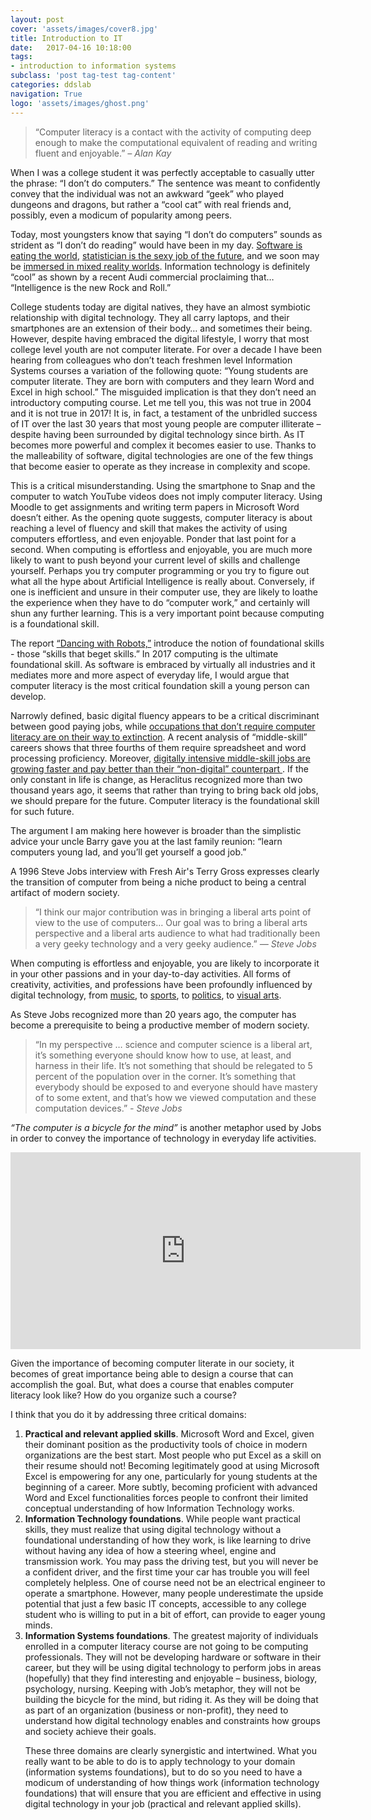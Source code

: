 ```yaml
---
layout: post
cover: 'assets/images/cover8.jpg'
title: Introduction to IT
date:   2017-04-16 10:18:00
tags: 
- introduction to information systems
subclass: 'post tag-test tag-content'
categories: ddslab
navigation: True
logo: 'assets/images/ghost.png'
---
```


<blockquote>
	<p>“Computer literacy is a contact with the activity of computing deep enough to make the computational equivalent of reading and writing fluent and enjoyable.”<cite> – Alan Kay</cite>
	</p>
</blockquote>

When I was a college student it was perfectly acceptable to casually utter the phrase: “I don’t do computers.” The sentence was meant to confidently convey that the individual was not an awkward “geek” who played dungeons and dragons, but rather a “cool cat” with real friends and, possibly, even a modicum of popularity among peers. 

Today, most youngsters know that saying “I don’t do computers” sounds as strident as “I don’t do reading” would have been in my day. <a href="link: https://www.wsj.com/articles/SB10001424053111903480904576512250915629460">Software is eating the world</a>, <a href="https://flowingdata.com/2009/02/25/googles-chief-economist-hal-varian-on-statistics-and-data/">statistician is the sexy job of the future</a>, and we soon may be <a href="http://ben-evans.com/benedictevans/2017/4/10/the-first-decade-of-augmented-reality">immersed in mixed reality worlds</a>. Information technology is definitely “cool” as shown by a recent Audi commercial proclaiming that… “Intelligence is the new Rock and Roll.”

College students today are digital natives, they have an almost symbiotic relationship with digital technology. They all carry laptops, and their smartphones are an extension of their body… and sometimes their being.  However, despite having embraced the digital lifestyle, I worry that most college level youth are not computer literate. For over a decade I have been hearing from colleagues who don’t teach freshmen level Information Systems courses a variation of the following quote: “Young students are computer literate. They are born with computers and they learn Word and Excel in high school.” The misguided implication is that they don’t need an introductory computing course. Let me tell you, this was not true in 2004 and it is not true in 2017! It is, in fact, a testament of the unbridled success of IT over the last 30 years that most young people are computer illiterate – despite having been surrounded by digital technology since birth. As IT becomes more powerful and complex it becomes easier to use. Thanks to the malleability of software, digital technologies are one of the few things that become easier to operate as they increase in complexity and scope. 

This is a critical misunderstanding. Using the smartphone to Snap and the computer to watch YouTube videos does not imply computer literacy. Using Moodle to get assignments and writing term papers in Microsoft Word doesn’t either. As the opening quote suggests, computer literacy is about reaching a level of fluency and skill that makes the activity of using computers effortless, and even enjoyable. Ponder that last point for a second. When computing is effortless and enjoyable, you are much more likely to want to push beyond your current level of skills and challenge yourself. Perhaps you try computer programming or you try to figure out what all the hype about Artificial Intelligence is really about. Conversely, if one is inefficient and unsure in their computer use, they are likely to loathe the experience when they have to do “computer work,” and certainly will shun any further learning. This is a very important point because computing is a foundational skill. 

The report <a href="http://content.thirdway.org/publications/714/Dancing-With-Robots.pdf">“Dancing with Robots,”</a> introduce the notion of foundational skills - those “skills that beget skills.” In 2017 computing is the ultimate foundational skill. As software is embraced by virtually all industries and it mediates more and more aspect of everyday life, I would argue that computer literacy is the most critical foundation skill a young person can develop.

Narrowly defined, basic digital fluency appears to be a critical discriminant between good paying jobs, while <a href="http://on.wsj.com/1wYxvB6">occupations that don’t require computer literacy are on their way to extinction</a>. A recent analysis of “middle-skill” careers shows that three fourths of them require spreadsheet and word processing proficiency. Moreover, <a href="http://burning-glass.com/research/digital-skills-gap/">digitally intensive middle-skill jobs are growing faster and pay better than their “non-digital” counterpart </a>. If the only constant in life is change, as Heraclitus recognized more than two thousand years ago, it seems that rather than trying to bring back old jobs, we should prepare for the future. Computer literacy is the foundational skill for such future. 

The argument I am making here however is broader than the simplistic advice your uncle Barry gave you at the last family reunion: “learn computers young lad, and you’ll get yourself a good job.”

A 1996 Steve Jobs interview with Fresh Air's Terry Gross expresses clearly the transition of computer from being a niche product to being a central artifact of modern society. 

<blockquote>
  <p>“I think our major contribution was in bringing a liberal arts point of view to the use of computers… Our goal was to bring a liberal arts perspective and a liberal arts audience to what had traditionally been a very geeky technology and a very geeky audience.” <cite>— Steve Jobs</cite></p>
</blockquote>

When computing is effortless and enjoyable, you are likely to incorporate it in your other passions and in your day-to-day activities. All forms of creativity, activities, and professions have been profoundly influenced by digital technology, from <a href="https://www.wired.com/2000/08/the-garage-band-success-story/">music</a>, to <a href="https://crezeo.com/blog/nike-case-study/">sports</a>, to <a href="http://connectivity.cqrollcall.com/9-twitter-strategies-for-advocacy-campaigns/">politics</a>, to <a href="https://techcrunch.com/2016/02/24/the-benefits-of-digital-drawing/">visual arts</a>. 

As Steve Jobs recognized more than 20 years ago, the computer has become a prerequisite to being a productive member of modern society. 
<blockquote>
	<p>“In my perspective … science and computer science is a liberal art, it’s something everyone should know how to use, at least, and harness in their life. It’s not something that should be relegated to 5 percent of the population over in the corner. It’s something that everybody should be exposed to and everyone should have mastery of to some extent, and that’s how we viewed computation and these computation devices.” <cite>- Steve Jobs</cite>
	</p>
</blockquote>

<em>“The computer is a bicycle for the mind”</em> is another metaphor used by Jobs in order to convey the importance of technology in everyday life activities.

<iframe width="560" height="315" src="https://www.youtube.com/embed/ob_GX50Za6c" frameborder="0" allowfullscreen></iframe>

Given the importance of becoming computer literate in our society, it becomes of great importance being able to design a course that can accomplish the goal. But, what does a course that enables computer literacy look like? How do you organize such a course?

I think that you do it by addressing three critical domains:
<ol>
<li><strong>Practical and relevant applied skills</strong>. Microsoft Word and Excel, given their dominant position as the productivity tools of choice in modern organizations are the best start.  Most people who put Excel as a skill on their resume should not! Becoming legitimately good at using Microsoft Excel is empowering for any one, particularly for young students at the beginning of a career. More subtly, becoming proficient with advanced Word and Excel functionalities forces people to confront their limited conceptual understanding of how Information Technology works. </li>
<li><strong>Information Technology foundations</strong>. While people want practical skills, they must realize that using digital technology without a foundational understanding of how they work, is like learning to drive without having any idea of how a steering wheel, engine and transmission work. You may pass the driving test, but you will never be a confident driver, and the first time your car has trouble you will feel completely helpless. One of course need not be an electrical engineer to operate a smartphone. However, many people underestimate the upside potential that just a few basic IT concepts, accessible to any college student who is willing to put in a bit of effort, can provide to eager young minds. </li>
<li><strong>Information Systems foundations</strong>. The greatest majority of individuals enrolled in a computer literacy course are not going to be computing professionals. They will not be developing hardware or software in their career, but they will be using digital technology to perform jobs in areas (hopefully) that they find interesting and enjoyable – business, biology, psychology, nursing. Keeping with Job’s metaphor, they will not be building the bicycle for the mind, but riding it. As they will be doing that as part of an organization (business or non-profit), they need to understand how digital technology enables and constraints how groups and society achieve their goals.</li>

These three domains are clearly synergistic and intertwined. What you really want to be able to do is to apply technology to your domain (information systems foundations), but to do so you need to have a modicum of understanding of how things work (information technology foundations) that will ensure that you are efficient and effective in using digital technology in your job (practical and relevant applied skills).
